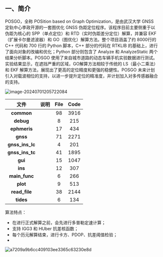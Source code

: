 ## 一、简介

POSGO，全称 POSition based on Graph Optimization，是由武汉大学 GNSS 定轨中心李政开源的一套图优化 GNSS 伪距定位程序。该程序目前主要侧重于以伪距为核心的 SPP（单点定位）和 RTD（实时伪距差分定位）解算，并兼容 EKF（扩展卡尔曼滤波器）和 GO（图优化）解算方法。整个项目涵盖了约 8000行的 C++ 代码和 700 行的 Python 脚本，C++ 部分的代码在 RTKLIB 的基础上，进行了面向对象的改编和优化；Python 部分则包含了 Analyze 和 AnalyzeStatic 两个结果分析脚本。POSGO 使用了来自城市道路的动态车辆手机实验数据进行测试。实验结果显示，在遮挡严重的区域，GO解算方法相较于传统的 LS（最小二乘法）和 EKF 解算方法，展现出了更高的定位精度和更强的稳健性。POSGO 未来计划引入对载波相位的支持，以进一步提升定位的精准度，并计划加入对多传感器融合的支持。 

![image-20240701205722084](https://pic-bed-1316053657.cos.ap-nanjing.myqcloud.com/img/image-20240701205722084.png)





|      文件       | 说明 | File | Code |
| :-------------: | :--: | :--: | :--: |
|   **common**    |      |  98  | 3916 |
|    **debug**    |      |  8   | 215  |
|  **ephmeris**   |      |  17  | 434  |
|    **gnss**     |      |  71  | 2271 |
| **gnss_ins_lc** |      |  4   | 201  |
| **gnss_ins_tc** |      |  41  | 1895 |
|     **gui**     |      |  15  | 1047 |
|     **ins**     |      |  12  | 307  |
|  **main_func**  |      |  6   | 266  |
|    **plot**     |      |  9   | 513  |
|  **read_file**  |      |  38  | 2144 |
|    **tides**    |      |  6   | 134  |





算法特点：

* 在进行正式解算之前，会先进行多普勒定速计算；
* 支持 IGG3 和 HUber 抗差核函数；
* 每个历元解算结束，进行卡方、PDOP、抗差阈值检验；
* 







![a7209a9b6cc409103ee3365c63230e8d](https://pic-bed-1316053657.cos.ap-nanjing.myqcloud.com/img/a7209a9b6cc409103ee3365c63230e8d.png)









